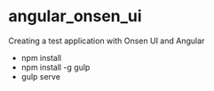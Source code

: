 # angular_onsen_ui
Creating a test application with Onsen UI and Angular

* npm install
* npm install -g gulp
* gulp serve
